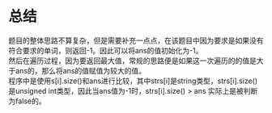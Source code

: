 # 总结
题目的整体思路不算复杂，但是需要补充一点点，在该题目中因为要求是如果没有符合要求的单词，则返回-1。因此可以将ans的值初始化为-1。<br>
然后在遍历过程，因为要返回最大值，常规的思路便是如果这一次遍历的的值是大于ans的，那么将ans的值赋值为较大的值。<br>
程序中是使用s[i].size()和ans进行比较，其中strs[i]是string类型，strs[i].size()是unsigned int类型，因此当ans值为-1时，strs[i].size() > ans 实际上是被判断为false的。
